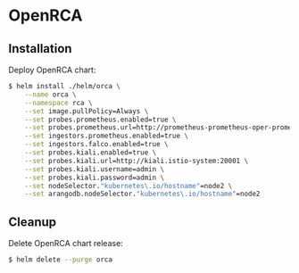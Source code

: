 # OpenRCA

## Installation

Deploy OpenRCA chart:

```bash
$ helm install ./helm/orca \
    --name orca \
    --namespace rca \
    --set image.pullPolicy=Always \
    --set probes.prometheus.enabled=true \
    --set probes.prometheus.url=http://prometheus-prometheus-oper-prometheus.monitoring:9090 \
    --set ingestors.prometheus.enabled=true \
    --set ingestors.falco.enabled=true \
    --set probes.kiali.enabled=true \
    --set probes.kiali.url=http://kiali.istio-system:20001 \
    --set probes.kiali.username=admin \
    --set probes.kiali.password=admin \
    --set nodeSelector."kubernetes\.io/hostname"=node2 \
    --set arangodb.nodeSelector."kubernetes\.io/hostname"=node2
```

## Cleanup

Delete OpenRCA chart release:

```bash
$ helm delete --purge orca
```
